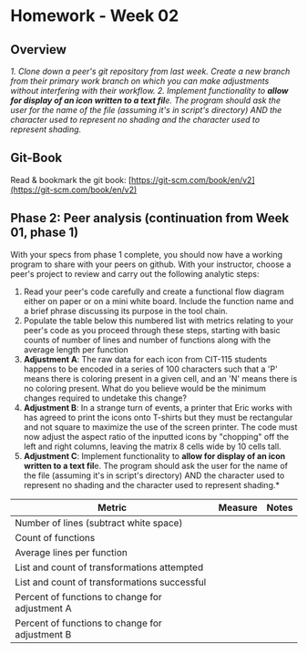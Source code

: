# **Homework - Week 02**

## Overview
*1.  Clone down a peer's git repository from last week. Create a new branch from their primary work branch on which you can make adjustments without interfering with their workflow.
2.  Implement functionality to **allow for display of an icon written to a text fil**e. The program should ask the user for the name of the file (assuming it's in script's directory) AND the character used to represent no shading and the character used to represent shading.*

## Git-Book
Read & bookmark the git book: [https://git-scm.com/book/en/v2](https://git-scm.com/book/en/v2)

## Phase 2: Peer analysis (continuation from Week 01, phase 1)

With your specs from phase 1 complete, you should now have a working program to share with your peers on github. With your instructor, choose a peer's project to review and carry out the following analytic steps:

1.  Read your peer's code carefully and create a functional flow diagram either on paper or on a mini white board. Include the function name and a brief phrase discussing its purpose in the tool chain.
2.  Populate the table below this numbered list with metrics relating to your peer's code as you proceed through these steps, starting with basic counts of number of lines and number of functions along with the average length per function
3.  **Adjustment A**: The raw data for each icon from CIT-115 students happens to be encoded in a series of 100 characters such that a 'P' means there is coloring present in a given cell, and an 'N' means there is no coloring present. What do you believe would be the minimum changes required to undetake this change?
4.  **Adjustment B**: In a strange turn of events, a printer that Eric works with has agreed to print the icons onto T-shirts but they must be rectangular and not square to maximize the use of the screen printer. The code must now adjust the aspect ratio of the inputted icons by "chopping" off the left and right columns, leaving the matrix 8 cells wide by 10 cells tall.
5. **Adjustment C**: Implement functionality to **allow for display of an icon written to a text fil**e. The program should ask the user for the name of the file (assuming it's in script's directory) AND the character used to represent no shading and the character used to represent shading.*

| Metric  | Measure |Notes| 
|--|--|--
|Number of lines (subtract white space)  |  |
|Count of functions
|Average lines per function
|List and count of transformations attempted
|List and count of transformations successful
|Percent of functions to change for adjustment A
|Percent of functions to change for adjustment B
